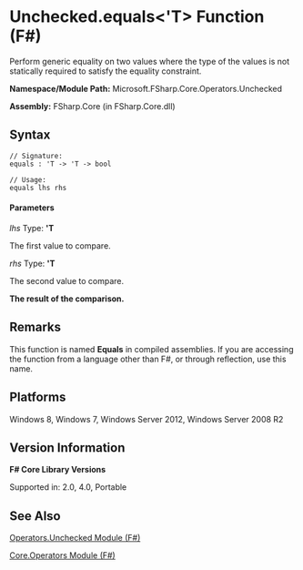 # Unchecked.equals<'T> Function (F#)

Perform generic equality on two values where the type of the values is not statically required to satisfy the equality constraint.

**Namespace/Module Path:** Microsoft.FSharp.Core.Operators.Unchecked

**Assembly:** FSharp.Core (in FSharp.Core.dll)


## Syntax

```
// Signature:
equals : 'T -> 'T -> bool

// Usage:
equals lhs rhs
```

#### Parameters
*lhs*
Type: **'T**


The first value to compare.


*rhs*
Type: **'T**


The second value to compare.



**The result of the comparison.**
## Remarks
This function is named **Equals** in compiled assemblies. If you are accessing the function from a language other than F#, or through reflection, use this name.


## Platforms
Windows 8, Windows 7, Windows Server 2012, Windows Server 2008 R2


## Version Information
**F# Core Library Versions**

Supported in: 2.0, 4.0, Portable




## See Also
[Operators.Unchecked Module &#40;F&#35;&#41;](Operators.Unchecked+Module+%28FSharp%29.md)

[Core.Operators Module &#40;F&#35;&#41;](Core.Operators+Module+%28FSharp%29.md)

